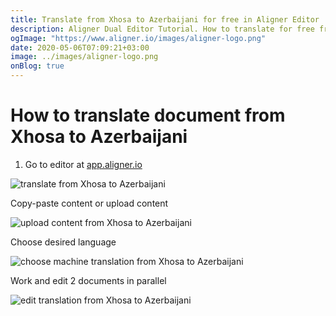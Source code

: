 ```yaml
---
title: Translate from Xhosa to Azerbaijani for free in Aligner Editor
description: Aligner Dual Editor Tutorial. How to translate for free from Xhosa to Azerbaijani. Aligner is multilingual document management platform. 
ogImage: "https://www.aligner.io/images/aligner-logo.png"
date: 2020-05-06T07:09:21+03:00
image: ../images/aligner-logo.png
onBlog: true
---
```


# How to translate document from Xhosa to Azerbaijani

1. Go to editor at [app.aligner.io](https://app.aligner.io "Aligner App web page")

![translate from Xhosa to Azerbaijani](../aligner-blank-editor.png "translate from Xhosa to Azerbaijani")

Copy-paste content or upload content

![upload content from Xhosa to Azerbaijani](../aligner-uploaded-document.png "upload content from Xhosa to Azerbaijani")

Choose desired language

![choose machine translation from Xhosa to Azerbaijani](../aligner-language-dropdown.png "choose machine translation from Xhosa to Azerbaijani")

Work and edit 2 documents in parallel

![edit translation from Xhosa to Azerbaijani](../aligner-double-sitded-editor.png "edit translation from Xhosa to Azerbaijani")

